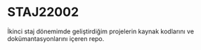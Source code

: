 # STAJ22002
İkinci staj dönemimde geliştirdiğim projelerin kaynak kodlarını ve dokümantasyonlarını içeren repo.
